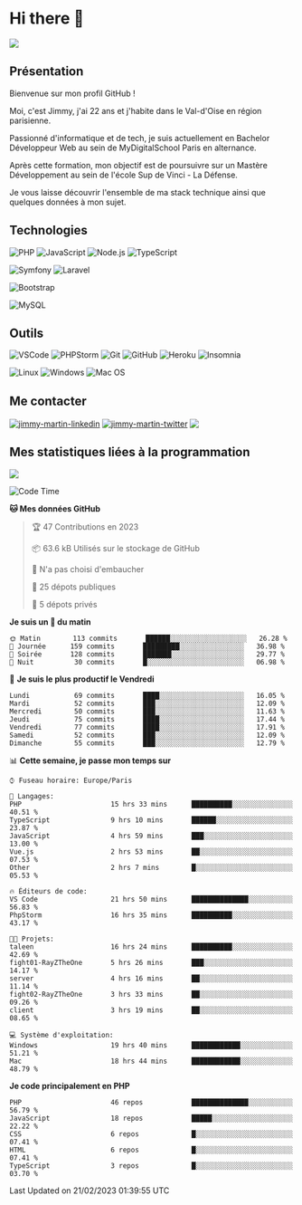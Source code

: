 # Hi there 👋

![](https://komarev.com/ghpvc/?username=jimmy-martin&color=1a1b27)

<!--
**jimmy-martin/jimmy-martin** is a ✨ _special_ ✨ repository because its `README.md` (this file) appears on your GitHub profile.

Here are some ideas to get you started:

- 🔭 I’m currently working on ...
- 🌱 I’m currently learning ...
- 👯 I’m looking to collaborate on ...
- 🤔 I’m looking for help with ...
- 💬 Ask me about ...
- 📫 How to reach me: ...
- 😄 Pronouns: ...
- ⚡ Fun fact: ...
-->

## Présentation

Bienvenue sur mon profil GitHub !

Moi, c'est Jimmy, j'ai 22 ans et j'habite dans le Val-d'Oise en région parisienne.

Passionné d'informatique et de tech, je suis actuellement en Bachelor Développeur Web au sein de MyDigitalSchool Paris en alternance.

Après cette formation, mon objectif est de poursuivre sur un Mastère Développement au sein de l'école Sup de Vinci - La Défense.

Je vous laisse découvrir l'ensemble de ma stack technique ainsi que quelques données à mon sujet.

## Technologies

<div>

![PHP](https://img.shields.io/badge/PHP-777BB4?style=for-the-badge&logo=php&logoColor=white) ![JavaScript](https://img.shields.io/badge/JavaScript-F7DF1E?style=for-the-badge&logo=javascript&logoColor=black) ![Node.js](https://img.shields.io/badge/Node.js-43853D?style=for-the-badge&logo=node.js&logoColor=white) ![TypeScript](https://img.shields.io/badge/TypeScript-007ACC?style=for-the-badge&logo=typescript&logoColor=white)

</div>
<div>

![Symfony](https://img.shields.io/badge/Symfony-092E20?style=for-the-badge&logo=symfony&logoColor=white) ![Laravel](https://img.shields.io/badge/Laravel-FF2D20?style=for-the-badge&logo=laravel&logoColor=white)

</div>
<div>

![Bootstrap](https://img.shields.io/badge/Bootstrap-563D7C?style=for-the-badge&logo=bootstrap&logoColor=white)

</div>
<div>

![MySQL](https://img.shields.io/badge/MySQL-4479A1?style=for-the-badge&logo=mysql&logoColor=white)

</div>

## Outils

![VSCode](https://img.shields.io/badge/VSCode-007ACC?style=for-the-badge&logo=visual-studio-code&logoColor=white)
![PHPStorm](http://img.shields.io/badge/-PHPStorm-181717?style=for-the-badge&logo=phpstorm&logoColor=white)
![Git](https://img.shields.io/badge/Git-E44C30?style=for-the-badge&logo=git&logoColor=white)
![GitHub](https://img.shields.io/badge/GitHub-100000?style=for-the-badge&logo=github&logoColor=white)
![Heroku](https://img.shields.io/badge/Heroku-6762a6?style=for-the-badge&logo=heroku&logoColor=white)
![Insomnia](https://img.shields.io/badge/Insomnia-5600cd?style=for-the-badge&logo=insomnia&logoColor=white)

![Linux](https://img.shields.io/badge/Linux-FCC624?style=for-the-badge&logo=linux&logoColor=white)
![Windows](https://img.shields.io/badge/Windows-0078D6?style=for-the-badge&logo=windows&logoColor=white)
![Mac OS](https://img.shields.io/badge/mac%20os-000000?style=for-the-badge&logo=apple&logoColor=white)

## Me contacter

<p>
<a href="https://www.linkedin.com/in/jimmy-martin-dev/" target="blank"><img align="center" src="https://img.shields.io/badge/-LinkedIn-0077B5?style=for-the-badge&logo=Linkedin&logoColor=white&link=https://www.linkedin.com/in/jimmy-martin-dev/" alt="jimmy-martin-linkedin"/></a>
<a href="https://twitter.com/jimmydev_" target="blank"><img align="center" src="https://img.shields.io/badge/-Twitter-1DA1F2?style=for-the-badge&logo=Twitter&logoColor=white&link=https://twitter.com/jimmydev_" alt="jimmy-martin-twitter"/></a>
 <a href="mailto:jimmy.martin952@gmail.com" target="blank"><img align="center" src="https://img.shields.io/badge/gmail-D14836?style=for-the-badge&logo=gmail&logoColor=white" /></a>
</p>

## Mes statistiques liées à la programmation

<a href="https://github-readme-stats.vercel.app/api/top-langs/?username=jimmy-martin&layout=compact">
  <img align="center" src="https://github-readme-stats.vercel.app/api/top-langs/?username=jimmy-martin&layout=compact"/>
</a>



<!--START_SECTION:waka-->
![Code Time](http://img.shields.io/badge/Code%20Time-1%2C538%20hrs%2010%20mins-blue)

**🐱 Mes données GitHub** 

> 🏆 47 Contributions en 2023
 > 
> 📦 63.6 kB Utilisés sur le stockage de GitHub 
 > 
> 🚫 N'a pas choisi d'embaucher
 > 
> 📜 25 dépots publiques 
 > 
> 🔑 5 dépots privés  
 > 
**Je suis un 🐤 du matin** 

```text
🌞 Matin        113 commits       ██████░░░░░░░░░░░░░░░░░░░   26.28 % 
🌆 Journée      159 commits       █████████░░░░░░░░░░░░░░░░   36.98 % 
🌃 Soirée       128 commits       ███████░░░░░░░░░░░░░░░░░░   29.77 % 
🌙 Nuit          30 commits       █░░░░░░░░░░░░░░░░░░░░░░░░   06.98 % 

```
📅 **Je suis le plus productif le Vendredi** 

```text
Lundi           69 commits       ████░░░░░░░░░░░░░░░░░░░░░   16.05 % 
Mardi           52 commits       ███░░░░░░░░░░░░░░░░░░░░░░   12.09 % 
Mercredi        50 commits       ███░░░░░░░░░░░░░░░░░░░░░░   11.63 % 
Jeudi           75 commits       ████░░░░░░░░░░░░░░░░░░░░░   17.44 % 
Vendredi        77 commits       ████░░░░░░░░░░░░░░░░░░░░░   17.91 % 
Samedi          52 commits       ███░░░░░░░░░░░░░░░░░░░░░░   12.09 % 
Dimanche        55 commits       ███░░░░░░░░░░░░░░░░░░░░░░   12.79 % 

```


📊 **Cette semaine, je passe mon temps sur** 

```text
⌚︎ Fuseau horaire: Europe/Paris

💬 Langages: 
PHP                      15 hrs 33 mins      ██████████░░░░░░░░░░░░░░░   40.51 % 
TypeScript               9 hrs 10 mins       ██████░░░░░░░░░░░░░░░░░░░   23.87 % 
JavaScript               4 hrs 59 mins       ███░░░░░░░░░░░░░░░░░░░░░░   13.00 % 
Vue.js                   2 hrs 53 mins       ██░░░░░░░░░░░░░░░░░░░░░░░   07.53 % 
Other                    2 hrs 7 mins        █░░░░░░░░░░░░░░░░░░░░░░░░   05.53 % 

🔥 Éditeurs de code: 
VS Code                  21 hrs 50 mins      ██████████████░░░░░░░░░░░   56.83 % 
PhpStorm                 16 hrs 35 mins      ██████████░░░░░░░░░░░░░░░   43.17 % 

🐱‍💻 Projets: 
taleen                   16 hrs 24 mins      ██████████░░░░░░░░░░░░░░░   42.69 % 
fight01-RayZTheOne       5 hrs 26 mins       ███░░░░░░░░░░░░░░░░░░░░░░   14.17 % 
server                   4 hrs 16 mins       ██░░░░░░░░░░░░░░░░░░░░░░░   11.14 % 
fight02-RayZTheOne       3 hrs 33 mins       ██░░░░░░░░░░░░░░░░░░░░░░░   09.26 % 
client                   3 hrs 19 mins       ██░░░░░░░░░░░░░░░░░░░░░░░   08.65 % 

💻 Système d'exploitation: 
Windows                  19 hrs 40 mins      ████████████░░░░░░░░░░░░░   51.21 % 
Mac                      18 hrs 44 mins      ████████████░░░░░░░░░░░░░   48.79 % 

```

**Je code principalement en PHP** 

```text
PHP                      46 repos            ██████████████░░░░░░░░░░░   56.79 % 
JavaScript               18 repos            █████░░░░░░░░░░░░░░░░░░░░   22.22 % 
CSS                      6 repos             █░░░░░░░░░░░░░░░░░░░░░░░░   07.41 % 
HTML                     6 repos             █░░░░░░░░░░░░░░░░░░░░░░░░   07.41 % 
TypeScript               3 repos             █░░░░░░░░░░░░░░░░░░░░░░░░   03.70 % 

```



 Last Updated on 21/02/2023 01:39:55 UTC
<!--END_SECTION:waka-->


